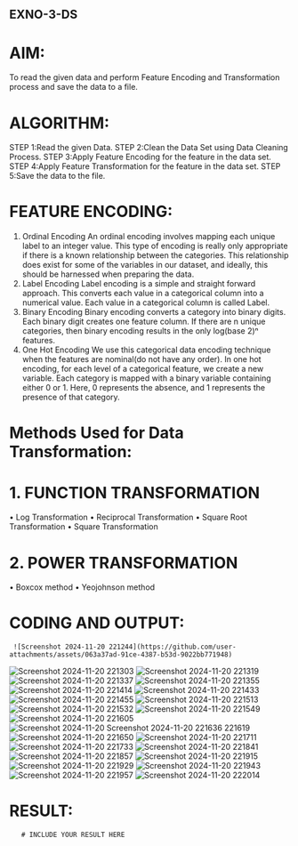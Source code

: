 ## EXNO-3-DS

# AIM:
To read the given data and perform Feature Encoding and Transformation process and save the data to a file.

# ALGORITHM:
STEP 1:Read the given Data.
STEP 2:Clean the Data Set using Data Cleaning Process.
STEP 3:Apply Feature Encoding for the feature in the data set.
STEP 4:Apply Feature Transformation for the feature in the data set.
STEP 5:Save the data to the file.

# FEATURE ENCODING:
1. Ordinal Encoding
An ordinal encoding involves mapping each unique label to an integer value. This type of encoding is really only appropriate if there is a known relationship between the categories. This relationship does exist for some of the variables in our dataset, and ideally, this should be harnessed when preparing the data.
2. Label Encoding
Label encoding is a simple and straight forward approach. This converts each value in a categorical column into a numerical value. Each value in a categorical column is called Label.
3. Binary Encoding
Binary encoding converts a category into binary digits. Each binary digit creates one feature column. If there are n unique categories, then binary encoding results in the only log(base 2)ⁿ features.
4. One Hot Encoding
We use this categorical data encoding technique when the features are nominal(do not have any order). In one hot encoding, for each level of a categorical feature, we create a new variable. Each category is mapped with a binary variable containing either 0 or 1. Here, 0 represents the absence, and 1 represents the presence of that category.

# Methods Used for Data Transformation:
  # 1. FUNCTION TRANSFORMATION
• Log Transformation
• Reciprocal Transformation
• Square Root Transformation
• Square Transformation
  # 2. POWER TRANSFORMATION
• Boxcox method
• Yeojohnson method

# CODING AND OUTPUT:
     ![Screenshot 2024-11-20 221244](https://github.com/user-attachments/assets/063a37ad-91ce-4387-b53d-9022bb771948)
![Screenshot 2024-11-20 221303](https://github.com/user-attachments/assets/8dff68f9-4f6c-4503-95c9-db371924bf17)
![Screenshot 2024-11-20 221319](https://github.com/user-attachments/assets/6b2b17a9-551c-41cf-a112-9a5cc8e94d78)
![Screenshot 2024-11-20 221337](https://github.com/user-attachments/assets/1e969cbe-0c4d-42de-9bd3-8e5fec51e1fb)
![Screenshot 2024-11-20 221355](https://github.com/user-attachments/assets/697b9c7d-1bb7-44ef-8521-a493aa1c7f16)
![Screenshot 2024-11-20 221414](https://github.com/user-attachments/assets/ed5b87e8-a2e6-4003-aac8-71e246cc5230)
![Screenshot 2024-11-20 221433](https://github.com/user-attachments/assets/438193b3-9756-4035-a6ae-2a7e18b2dea0)
![Screenshot 2024-11-20 221455](https://github.com/user-attachments/assets/4c035296-b197-4cbc-b547-87ff5c75e8d8)
![Screenshot 2024-11-20 221513](https://github.com/user-attachments/assets/464b0a49-739e-408c-924f-0b1f7d805b36)
![Screenshot 2024-11-20 221532](https://github.com/user-attachments/assets/39fb3da7-05eb-4db5-93d6-92fcfd5eebd1)
![Screenshot 2024-11-20 221549](https://github.com/user-attachments/assets/20c03160-49f6-4855-806c-850224e12ad0)
![Screenshot 2024-11-20 221605](https://github.com/user-attachments/assets/a2b7eca4-a773-4224-96eb-02d3a8c3e133)
![Screenshot 2024-11-20
![Screenshot 2024-11-20 221636](https://github.com/user-attachments/assets/b405415f-c2e6-4787-995f-e5c172b8c469)
 221619](https://github.com/user-attachments/assets/ac66e8f4-3b7b-4ed4-8dff-f9a0d7c04622)
![Screenshot 2024-11-20 221650](https://github.com/user-attachments/assets/c0bb128a-f648-45be-b5eb-33de490cf3de)
![Screenshot 2024-11-20 221711](https://github.com/user-attachments/assets/1d556f08-ccd9-4e31-95da-459cc599f492)
![Screenshot 2024-11-20 221733](https://github.com/user-attachments/assets/70bd0fcc-835c-44b4-af78-2f36d22c807b)
![Screenshot 2024-11-20 221841](https://github.com/user-attachments/assets/df1f24de-2b36-41c8-bee7-9e542cf81041)
![Screenshot 2024-11-20 221857](https://github.com/user-attachments/assets/10dd5aff-8278-4aa8-93ae-affad2a28ec2)
![Screenshot 2024-11-20 221915](https://github.com/user-attachments/assets/b72707a5-e291-466b-8eee-5119dbd02888)
![Screenshot 2024-11-20 221929](https://github.com/user-attachments/assets/9afe8485-a3c3-4767-a088-d90d34bf79a8)
![Screenshot 2024-11-20 221943](https://github.com/user-attachments/assets/fce4c368-596d-4486-81ee-3c75367e83ee)
![Screenshot 2024-11-20 221957](https://github.com/user-attachments/assets/1df2512b-0b76-4603-8327-923a03c11174)
![Screenshot 2024-11-20 222014](https://github.com/user-attachments/assets/fb40c017-05dd-4ef0-8f9a-5be0bcc7fa29)



# RESULT:
       # INCLUDE YOUR RESULT HERE

       
